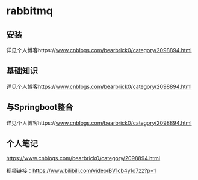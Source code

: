 # rabbitmq
## 安装
详见个人博客https://www.cnblogs.com/bearbrick0/category/2098894.html
## 基础知识
详见个人博客https://www.cnblogs.com/bearbrick0/category/2098894.html
## 与Springboot整合
详见个人博客https://www.cnblogs.com/bearbrick0/category/2098894.html
## 个人笔记
https://www.cnblogs.com/bearbrick0/category/2098894.html

视频链接：https://www.bilibili.com/video/BV1cb4y1o7zz?p=1
